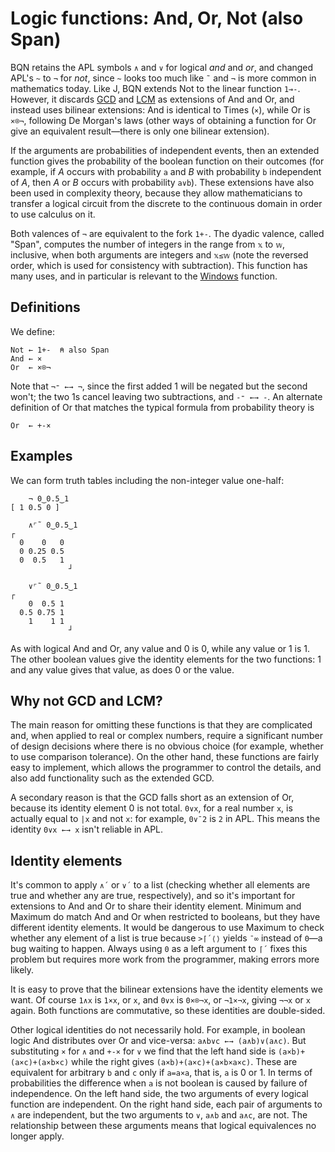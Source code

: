 # Logic functions: And, Or, Not (also Span)

BQN retains the APL symbols `∧` and `∨` for logical *and* and *or*, and changed APL's `~` to `¬` for *not*, since `~` looks too much like `˜` and `¬` is more common in mathematics today. Like J, BQN extends Not to the linear function `1⊸-`. However, it discards [GCD](https://aplwiki.com/wiki/GCD) and [LCM](https://aplwiki.com/wiki/LCM) as extensions of And and Or, and instead uses bilinear extensions: And is identical to Times (`×`), while Or is `×⌾¬`, following De Morgan's laws (other ways of obtaining a function for Or give an equivalent result—there is only one bilinear extension).

If the arguments are probabilities of independent events, then an extended function gives the probability of the boolean function on their outcomes (for example, if *A* occurs with probability `a` and *B* with probability `b` independent of *A*, then *A* or *B* occurs with probability `a∨b`). These extensions have also been used in complexity theory, because they allow mathematicians to transfer a logical circuit from the discrete to the continuous domain in order to use calculus on it.

Both valences of `¬` are equivalent to the fork `1+-`. The dyadic valence, called "Span", computes the number of integers in the range from `𝕩` to `𝕨`, inclusive, when both arguments are integers and `𝕩≤𝕨` (note the reversed order, which is used for consistency with subtraction). This function has many uses, and in particular is relevant to the [Windows](windows.md) function.

## Definitions

We define:

    Not ← 1+-  ⍝ also Span
    And ← ×
    Or  ← ×⌾¬

Note that `¬⁼ ←→ ¬`, since the first added 1 will be negated but the second won't; the two 1s cancel leaving two subtractions, and `-⁼ ←→ -`. An alternate definition of Or that matches the typical formula from probability theory is

    Or  ← +-×

## Examples

We can form truth tables including the non-integer value one-half:

        ¬ 0‿0.5‿1
    [ 1 0.5 0 ]

        ∧⌜˜ 0‿0.5‿1
    ┌
      0    0   0
      0 0.25 0.5
      0  0.5   1
                 ┘

        ∨⌜˜ 0‿0.5‿1
    ┌
        0  0.5 1
      0.5 0.75 1
        1    1 1
                 ┘

As with logical And and Or, any value and 0 is 0, while any value or 1 is 1. The other boolean values give the identity elements for the two functions: 1 and any value gives that value, as does 0 or the value.

## Why not GCD and LCM?

The main reason for omitting these functions is that they are complicated and, when applied to real or complex numbers, require a significant number of design decisions where there is no obvious choice (for example, whether to use comparison tolerance). On the other hand, these functions are fairly easy to implement, which allows the programmer to control the details, and also add functionality such as the extended GCD.

A secondary reason is that the GCD falls short as an extension of Or, because its identity element 0 is not total. `0∨x`, for a real number `x`, is actually equal to `|x` and not `x`: for example, `0∨¯2` is `2` in APL. This means the identity `0∨x ←→ x` isn't reliable in APL.

## Identity elements

It's common to apply `∧´` or `∨´` to a list (checking whether all elements are true and whether any are true, respectively), and so it's important for extensions to And and Or to share their identity element. Minimum and Maximum do match And and Or when restricted to booleans, but they have different identity elements. It would be dangerous to use Maximum to check whether any element of a list is true because `>⌈´⟨⟩` yields `¯∞` instead of `0`—a bug waiting to happen. Always using `0` as a left argument to `⌈´` fixes this problem but requires more work from the programmer, making errors more likely.

It is easy to prove that the bilinear extensions have the identity elements we want. Of course `1∧x` is `1×x`, or `x`, and `0∨x` is `0×⌾¬x`, or `¬1×¬x`, giving `¬¬x` or `x` again. Both functions are commutative, so these identities are double-sided.

Other logical identities do not necessarily hold. For example, in boolean logic And distributes over Or and vice-versa: `a∧b∨c ←→ (a∧b)∨(a∧c)`. But substituting `×` for `∧` and `+-×` for `∨` we find that the left hand side is `(a×b)+(a×c)+(a×b×c)` while the right gives `(a×b)+(a×c)+(a×b×a×c)`. These are equivalent for arbitrary `b` and `c` only if `a=a×a`, that is, `a` is 0 or 1. In terms of probabilities the difference when `a` is not boolean is caused by failure of independence. On the left hand side, the two arguments of every logical function are independent. On the right hand side, each pair of arguments to `∧` are independent, but the two arguments to `∨`, `a∧b` and `a∧c`, are not. The relationship between these arguments means that logical equivalences no longer apply.

